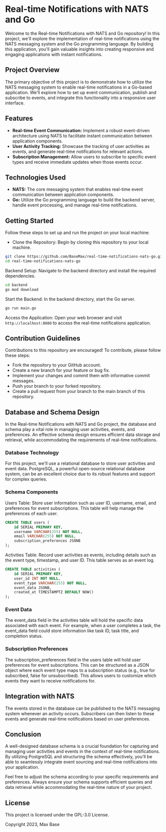 # Real-time Notifications with NATS and Go

Welcome to the Real-time Notifications with NATS and Go repository! In this project, we'll explore the implementation of real-time notifications using the NATS messaging system and the Go programming language. By building this application, you'll gain valuable insights into creating responsive and engaging applications with instant notifications.

## Project Overview

The primary objective of this project is to demonstrate how to utilize the NATS messaging system to enable real-time notifications in a Go-based application. We'll explore how to set up event communication, publish and subscribe to events, and integrate this functionality into a responsive user interface.

## Features

- **Real-time Event Communication:** Implement a robust event-driven architecture using NATS to facilitate instant communication between application components.
- **User Activity Tracking:** Showcase the tracking of user activities as events, and generate real-time notifications for relevant actions.
- **Subscription Management:** Allow users to subscribe to specific event types and receive immediate updates when those events occur.

## Technologies Used

- **NATS:** The core messaging system that enables real-time event communication between application components.
- **Go:** Utilize the Go programming language to build the backend server, handle event processing, and manage real-time notifications.

## Getting Started

Follow these steps to set up and run the project on your local machine:

- Clone the Repository: Begin by cloning this repository to your local machine.

```bash
git clone https://github.com/BaseMax/real-time-notifications-nats-go.git
cd real-time-notifications-nats-go
```

Backend Setup: Navigate to the backend directory and install the required dependencies.

```bash
cd backend
go mod download
```

Start the Backend: In the backend directory, start the Go server.

```bash
go run main.go
```

Access the Application: Open your web browser and visit `http://localhost:8080` to access the real-time notifications application.

## Contribution Guidelines

Contributions to this repository are encouraged! To contribute, please follow these steps:

- Fork the repository to your GitHub account.
- Create a new branch for your feature or bug fix.
- Implement your changes and commit them with informative commit messages.
- Push your branch to your forked repository.
- Create a pull request from your branch to the main branch of this repository.

## Database and Schema Design

In the Real-time Notifications with NATS and Go project, the database and schema play a vital role in managing user activities, events, and preferences. An effective schema design ensures efficient data storage and retrieval, while accommodating the requirements of real-time notifications.

### Database Technology

For this project, we'll use a relational database to store user activities and event data. PostgreSQL, a powerful open-source relational database system, can be an excellent choice due to its robust features and support for complex queries.

### Schema Components

Users Table: Store user information such as user ID, username, email, and preferences for event subscriptions. This table will help manage the preferences of each user.

```sql
CREATE TABLE users (
    id SERIAL PRIMARY KEY,
    username VARCHAR(255) NOT NULL,
    email VARCHAR(255) NOT NULL,
    subscription_preferences JSONB
);
```

Activities Table: Record user activities as events, including details such as the event type, timestamp, and user ID. This table serves as an event log.

```sql
CREATE TABLE activities (
    id SERIAL PRIMARY KEY,
    user_id INT NOT NULL,
    event_type VARCHAR(255) NOT NULL,
    event_data JSONB,
    created_at TIMESTAMPTZ DEFAULT NOW()
);
```

### Event Data

The event_data field in the activities table will hold the specific data associated with each event. For example, when a user completes a task, the event_data field could store information like task ID, task title, and completion status.

### Subscription Preferences

The subscription_preferences field in the users table will hold user preferences for event subscriptions. This can be structured as a JSON object where each event type maps to a subscription status (e.g., true for subscribed, false for unsubscribed). This allows users to customize which events they want to receive notifications for.

## Integration with NATS

The events stored in the database can be published to the NATS messaging system whenever an activity occurs. Subscribers can then listen to these events and generate real-time notifications based on user preferences.

## Conclusion

A well-designed database schema is a crucial foundation for capturing and managing user activities and events in the context of real-time notifications. By utilizing PostgreSQL and structuring the schema effectively, you'll be able to seamlessly integrate event sourcing and real-time notifications into your application.

Feel free to adjust the schema according to your specific requirements and preferences. Always ensure your schema supports efficient queries and data retrieval while accommodating the real-time nature of your project.

## License

This project is licensed under the GPL-3.0 License.

Copyright 2023, Max Base

